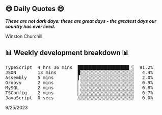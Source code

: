 ## 😄 Daily Quotes 😄

_**These are not dark days: these are great days - the greatest days our country has ever lived.**_

Winston Churchill



## 📊 Weekly development breakdown 📊

<pre>TypeScript  4 hrs 36 mins  ███████████████████▏░  91.2%
JSON        13 mins        ▉░░░░░░░░░░░░░░░░░░░░   4.4%
Assembly    5 mins         ▍░░░░░░░░░░░░░░░░░░░░   2.0%
Groovy      2 mins         ▏░░░░░░░░░░░░░░░░░░░░   0.9%
MySQL       2 mins         ▏░░░░░░░░░░░░░░░░░░░░   0.8%
TSConfig    2 mins         ▏░░░░░░░░░░░░░░░░░░░░   0.7%
JavaScript  0 secs         ░░░░░░░░░░░░░░░░░░░░░   0.0%</pre>

9/25/2023